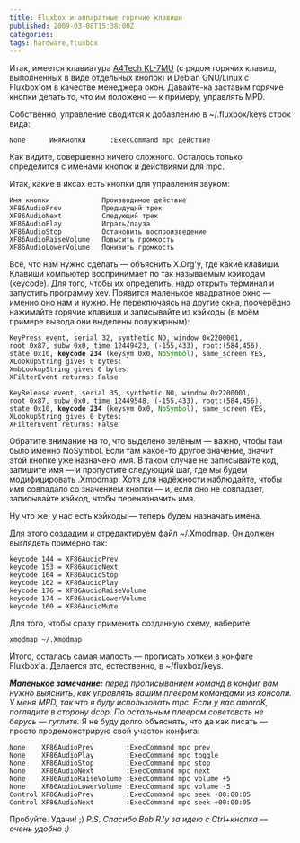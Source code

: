 ```yaml
---
title: Fluxbox и аппаратные горячие клавиши
published: 2009-03-08T15:38:00Z
categories: 
tags: hardware,fluxbox
---
```


Итак, имеется клавиатура [A4Tech KL-7MU](http://www.a4tech.com/ENNEW/product.asp?cid=2&scid=101&id=279) (с рядом горячих клавиш, выполненных в виде отдельных кнопок) и Debian GNU/Linux с Fluxbox'ом в качестве менеджера окон. Давайте-ка заставим горячие кнопки делать то, что им положено — к примеру, управлять MPD.

Собственно, управление сводится к добавлению в ~/.fluxbox/keys строк вида:
```
None      ИмяКнопки      :ExecCommand mpc действие
```
Как видите, совершенно ничего сложного. Осталось только определится с именами кнопок и действиями для mpc.

Итак, какие в иксах есть кнопки для управления звуком:
```
Имя кнопки             Производимое действие
XF86AudioPrev          Предыдущий трек
XF86AudioNext          Следующий трек
XF86AudioPlay          Играть/пауза
XF86AudioStop          Остановить воспроизведение
XF86AudioRaiseVolume   Повысить громкость
XF86AudioLowerVolume   Понизить громкость
```
Всё, что нам нужно сделать — объяснить X.Org'у, где какие клавиши. Клавиши компьютер воспринимает по так называемым кэйкодам (keycode). Для того, чтобы их определить, надо открыть терминал и запустить программу xev. Появится маленькое квадратное окно — именно оно нам и нужно. Не переключаясь на другие окна, поочерёдно нажимайте горячие клавиши и записывайте из кэйкоды (в моём примере вывода они выделены полужирным):
<pre><code>KeyPress event, serial 32, synthetic NO, window 0x2200001,
root 0x87, subw 0x0, time 12449423, (-155,433), root:(584,456),
state 0x10, <b>keycode 234</b> (keysym 0x0, <font color="green">NoSymbol</font>), same_screen YES,
XLookupString gives 0 bytes: 
XmbLookupString gives 0 bytes: 
XFilterEvent returns: False

KeyRelease event, serial 35, synthetic NO, window 0x2200001,
root 0x87, subw 0x0, time 12449548, (-155,433), root:(584,456),
state 0x10, <b>keycode 234</b> (keysym 0x0, <font color="green">NoSymbol</font>), same_screen YES,
XLookupString gives 0 bytes: 
XFilterEvent returns: False</code></pre>
Обратите внимание на то, что выделено зелёным — важно, чтобы там было именно NoSymbol. Если там какое-то другое значение, значит этой кнопке уже назначено имя. В таком случае не записывайте код, запишите имя — и пропустите следующий шаг, где мы будем модифицировать .Xmodmap. Хотя для надёжности наблюдайте, чтобы имя совпадало со значением кнопки — и, если оно не совпадает, записывайте кэйкод, чтобы переназначить имя.

Ну что же, у нас есть кэйкоды — теперь будем назначать имена.

Для этого создадим и отредактируем файл ~/.Xmodmap. Он должен выглядеть примерно так:
```
keycode 144 = XF86AudioPrev
keycode 153 = XF86AudioNext
keycode 164 = XF86AudioStop
keycode 162 = XF86AudioPlay
keycode 176 = XF86AudioRaiseVolume
keycode 174 = XF86AudioLowerVolume
keycode 160 = XF86AudioMute
```
Для того, чтобы сразу применить созданную схему, наберите:
```
xmodmap ~/.Xmodmap
```
Итого, осталась самая малость — прописать хоткеи в конфиге Fluxbox'а.
Делается это, естественно, в ~/fluxbox/keys.

<i><b>Маленькое замечание:</b> перед прописыванием команд в конфиг вам нужно выяснить, как управлять вашим плеером командами из консоли. У меня MPD, так что я буду использовать mpc. Если у вас amaroK, поглядите в сторону dcop. По остальным плеерам советовать не берусь — гуглите.</i>
Я не буду долго объяснять, что да как писать — просто продемонстрирую свой участок конфига:
```
None    XF86AudioPrev        :ExecCommand mpc prev
None    XF86AudioPlay        :ExecCommand mpc toggle
None    XF86AudioStop        :ExecCommand mpc stop
None    XF86AudioNext        :ExecCommand mpc next
None    XF86AudioRaiseVolume :ExecCommand mpc volume +5
None    XF86AudioLowerVolume :ExecCommand mpc volume -5
Control XF86AudioPrev        :ExecCommand mpc seek -00:00:05
Control XF86AudioNext        :ExecCommand mpc seek +00:00:05
```
Пробуйте. Удачи! ;)
<i>P.S. Спасибо Bob R.'у за идею с Ctrl+кнопка — очень удобно :)</i>
